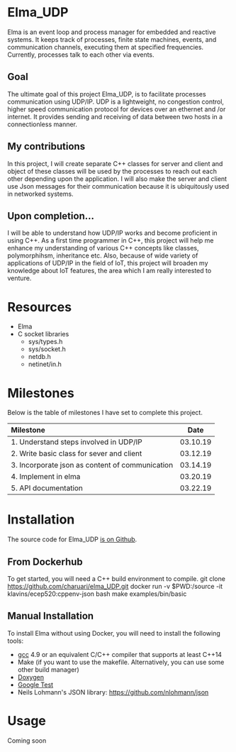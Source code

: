 Elma_UDP
===

Elma is an event loop and process manager for embedded and reactive systems. It keeps track of processes, finite state machines, events, and communication channels, executing them at specified frequencies. Currently, processes talk to each other via events.

Goal
----

The ultimate goal of this project Elma_UDP, is to facilitate processes communication using UDP/IP. UDP is a lightweight, no congestion control, higher speed communication protocol for devices over an ethernet and /or internet. It provides sending and receiving of data between two hosts in a connectionless manner.

My contributions
------

In this project, I will create separate C++ classes for server and client and object of these classes will be used by the processes to reach out each other depending upon the application. I will also make the server and client use Json messages for their communication because it is ubiquitously used in networked systems. 

Upon completion...
------

I will be able to understand how UDP/IP works and become proficient in using C++. As a first time programmer in C++, this project will help me enhance my understanding of various C++ concepts like classes, polymorphihsm, inheritance etc. Also, because of wide variety of applications of UDP/IP in the field of IoT, this project will broaden my knowledge about IoT features, the area which I am really interested to venture.

Resources
====

- Elma
- C socket libraries 
    - sys/types.h
    - sys/socket.h
    - netdb.h
    - netinet/in.h

Milestones
====
Below is the table of milestones I have set to complete this project.

|Milestone                                          | Date   |
|:---                                               | :---:  |
|1. Understand steps involved in UDP/IP             |03.10.19|
|2. Write basic class for sever and client          |03.12.19|
|3. Incorporate json as content of communication    |03.14.19|
|4. Implement in elma                               |03.20.19|
|5. API documentation                               |03.22.19|


Installation
===

The source code for Elma_UDP [is on Github](https://github.com/charuari/elma_UDP).

From Dockerhub
---

To get started, you will need a C++ build environment to compile.
    git clone https://github.com/charuari/elma_UDP.git
    docker run -v $PWD:/source -it klavins/ecep520:cppenv-json bash
    make 
    examples/bin/basic
    

Manual Installation
---

To install Elma without using Docker, you will need to install the following tools:
- [gcc](https://gcc.gnu.org/) 4.9 or an equivalent C/C++ compiler that supports at least C++14
- Make (if you want to use the makefile. Alternatively, you can use some other build manager)
- [Doxygen](http://www.doxygen.nl/)
- [Google Test](https://github.com/google/googletest)
- Neils Lohmann's JSON library: https://github.com/nlohmann/json

Usage
===

Coming soon


